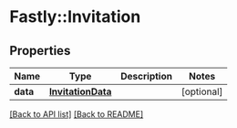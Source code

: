 # Fastly::Invitation

## Properties

| Name | Type | Description | Notes |
| ---- | ---- | ----------- | ----- |
| **data** | [**InvitationData**](InvitationData.md) |  | [optional] |

[[Back to API list]](../../README.md#endpoints) [[Back to README]](../../README.md)


